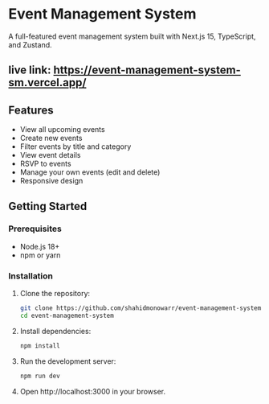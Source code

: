 # Event Management System

A full-featured event management system built with Next.js 15, TypeScript, and Zustand.

## live link: https://event-management-system-sm.vercel.app/

## Features

- View all upcoming events
- Create new events
- Filter events by title and category
- View event details
- RSVP to events
- Manage your own events (edit and delete)
- Responsive design

## Getting Started

### Prerequisites

- Node.js 18+ 
- npm or yarn

### Installation

1. Clone the repository:
   ```bash
   git clone https://github.com/shahidmonowarr/event-management-system.git
   cd event-management-system
   ```

2. Install dependencies:
   ```bash
   npm install
   ```
3. Run the development server:
   ```bash
   npm run dev
   ```
4. Open http://localhost:3000 in your browser.
